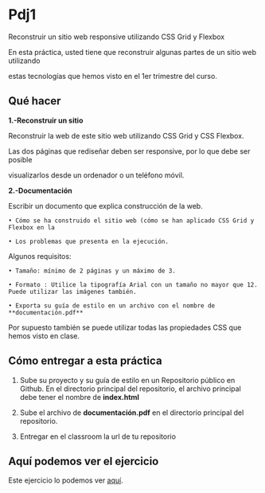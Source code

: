 # Pdj1

Reconstruir un sitio web responsive utilizando CSS Grid y Flexbox

En esta práctica, usted tiene que reconstruir algunas partes de un sitio web utilizando

estas tecnologías que hemos visto en el 1er trimestre del curso.

## Qué hacer

**1.-Reconstruir un sitio**

Reconstruir la web de este sitio web utilizando CSS Grid y CSS Flexbox.

Las dos páginas que rediseñar deben ser responsive, por lo que debe ser posible

visualizarlos desde un ordenador o un teléfono móvil.

**2.-Documentación**

Escribir un documento que explica construcción de la web.

    • Cómo se ha construido el sitio web (cómo se han aplicado CSS Grid y Flexbox en la

    • Los problemas que presenta en la ejecución.

Algunos requisitos:

    • Tamaño: mínimo de 2 páginas y un máximo de 3.

    • Formato : Utilice la tipografía Arial con un tamaño no mayor que 12. Puede utilizar las imágenes también.

    • Exporta su guía de estilo en un archivo con el nombre de **documentación.pdf**

Por supuesto también se puede utilizar todas las propiedades CSS que hemos visto en clase.

## Cómo entregar a esta práctica

1) Sube su proyecto y su guía de estilo en un Repositorio público en Github. 
En el directorio principal del repositorio, el archivo principal debe tener el nombre de **index.html**

2) Sube el archivo de **documentación.pdf** en el directorio principal del repositorio.

3) Entregar en el classroom la url de tu repositorio

## Aquí podemos ver el ejercicio
Este ejercicio lo podemos ver [aquí](https://rawcdn.githack.com/sergjime/PDJ1/1475cfeda941e124a46ba63bdcf3bf9ec3ed7c4d/home.html).
